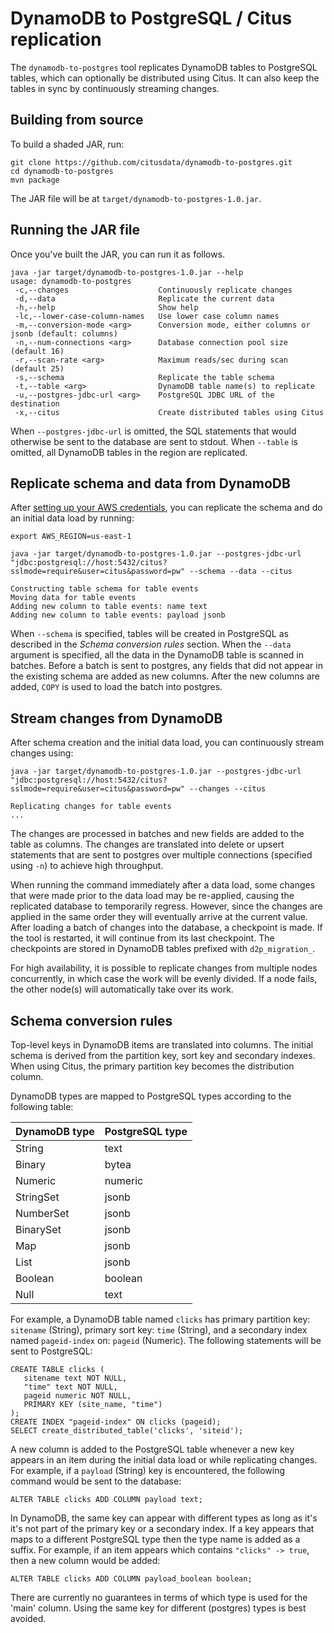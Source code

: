 # DynamoDB to PostgreSQL / Citus replication

The `dynamodb-to-postgres` tool replicates DynamoDB tables to PostgreSQL tables, which can optionally be distributed using Citus. It can also keep the tables in sync by continuously streaming changes.

## Building from source

To build a shaded JAR, run:

```
git clone https://github.com/citusdata/dynamodb-to-postgres.git
cd dynamodb-to-postgres
mvn package
```

The JAR file will be at `target/dynamodb-to-postgres-1.0.jar`.

## Running the JAR file

Once you've built the JAR, you can run it as follows.

```
java -jar target/dynamodb-to-postgres-1.0.jar --help
usage: dynamodb-to-postgres
 -c,--changes                    Continuously replicate changes
 -d,--data                       Replicate the current data
 -h,--help                       Show help
 -lc,--lower-case-column-names   Use lower case column names
 -m,--conversion-mode <arg>      Conversion mode, either columns or jsonb (default: columns)
 -n,--num-connections <arg>      Database connection pool size (default 16)
 -r,--scan-rate <arg>            Maximum reads/sec during scan (default 25)
 -s,--schema                     Replicate the table schema
 -t,--table <arg>                DynamoDB table name(s) to replicate
 -u,--postgres-jdbc-url <arg>    PostgreSQL JDBC URL of the destination
 -x,--citus                      Create distributed tables using Citus
```

When `--postgres-jdbc-url` is omitted, the SQL statements that would otherwise be sent to the database are sent to stdout. When `--table` is omitted, all DynamoDB tables in the region are replicated.

## Replicate schema and data from DynamoDB

After [setting up your AWS credentials](http://docs.aws.amazon.com/sdk-for-java/v1/developer-guide/credentials.html#credentials-default), you can replicate the schema and do an initial data load by running:

```
export AWS_REGION=us-east-1

java -jar target/dynamodb-to-postgres-1.0.jar --postgres-jdbc-url "jdbc:postgresql://host:5432/citus?sslmode=require&user=citus&password=pw" --schema --data --citus

Constructing table schema for table events
Moving data for table events
Adding new column to table events: name text
Adding new column to table events: payload jsonb
```

When `--schema` is specified, tables will be created in PostgreSQL as described in the *Schema conversion rules* section. When the `--data` argument is specified, all the data in the DynamoDB table is scanned in batches. Before a batch is sent to postgres, any fields that did not appear in the existing schema are added as new columns. After the new columns are added, `COPY` is used to load the batch into postgres.

## Stream changes from DynamoDB

After schema creation and the initial data load, you can continuously stream changes using:

```
java -jar target/dynamodb-to-postgres-1.0.jar --postgres-jdbc-url "jdbc:postgresql://host:5432/citus?sslmode=require&user=citus&password=pw" --changes --citus

Replicating changes for table events
...
```

The changes are processed in batches and new fields are added to the table as columns. The changes are translated into delete  or upsert statements that are sent to postgres over multiple  connections (specified using `-n`) to achieve high throughput.

When running the command immediately after a data load, some changes that were made prior to the data load may be re-applied, causing the replicated database to temporarily regress. However, since the changes are applied in the same order they will eventually arrive at the current value. After loading a batch of changes into the database, a checkpoint is made. If the tool is restarted, it will continue from its last checkpoint. The checkpoints are stored in DynamoDB tables prefixed with `d2p_migration_`. 

For high availability, it is possible to replicate changes from multiple nodes concurrently, in which case the work will be evenly divided. If a node fails, the other node(s) will automatically take over its work.

## Schema conversion rules

Top-level keys in DynamoDB items are translated into columns. The initial schema is derived from the partition key, sort key and secondary indexes. When using Citus, the primary partition key becomes the distribution column.

DynamoDB types are mapped to PostgreSQL types according to the following table:

| DynamoDB type | PostgreSQL type |
| ------------- | --------------- |
| String        | text            |
| Binary        | bytea           |
| Numeric       | numeric         |
| StringSet     | jsonb           |
| NumberSet     | jsonb           |
| BinarySet     | jsonb           |
| Map           | jsonb           |
| List          | jsonb           |
| Boolean       | boolean         |
| Null          | text            |

For example, a DynamoDB table named `clicks` has primary partition key: `sitename` (String), primary sort key: `time` (String), and a secondary index named `pageid-index` on: `pageid` (Numeric). The following statements will be sent to PostgreSQL:

```
CREATE TABLE clicks (
   sitename text NOT NULL,
   "time" text NOT NULL,
   pageid numeric NOT NULL,
   PRIMARY KEY (site_name, "time")
);
CREATE INDEX "pageid-index" ON clicks (pageid);
SELECT create_distributed_table('clicks', 'siteid');
```

A new column is added to the PostgreSQL table whenever a new key appears in an item during the initial data load or while replicating changes. For example, if a `payload` (String) key is encountered, the following command would be sent to the database:

```
ALTER TABLE clicks ADD COLUMN payload text;
```

In DynamoDB, the same key can appear with different types as long as it's it's not part of the primary key or a secondary index. If a key appears that maps to a different PostgreSQL type then the type name is added as a suffix. For example, if an item appears which contains `"clicks" -> true`, then a new column would be added:

```
ALTER TABLE clicks ADD COLUMN payload_boolean boolean;
```

There are currently no guarantees in terms of which type is used for the 'main' column. Using the same key for different (postgres) types is best avoided.
